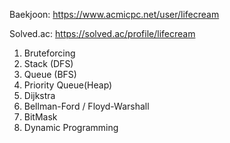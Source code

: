 Baekjoon: https://www.acmicpc.net/user/lifecream

Solved.ac: https://solved.ac/profile/lifecream

1. Bruteforcing
2. Stack (DFS)
3. Queue (BFS)
4. Priority Queue(Heap)
5. Dijkstra
6. Bellman-Ford / Floyd-Warshall
7. BitMask
8. Dynamic Programming
